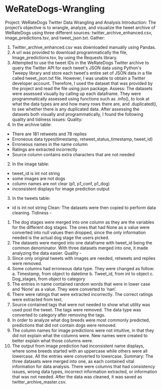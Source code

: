 # WeRateDogs-Wrangling
Project: WeRateDogs Twitter Data Wrangling and Analysis
Introduction:
The project’s objective is to wrangle, analyze, and visualize the tweet archive of WeRateDogs using
three different sources: twitter_archive_enhanced.csv, image_predictions.tsv, and tweet_json.txt.
Gather:
1. Twitter_archive_enhanced.csv was downloaded manually using Pandas.
2. A url was provided to download programmatically the file, Image_predictions.tsv, by using the
Requests library.
3. Attempted to use the tweet IDs in the WeRateDogs Twitter archive to query the Twitter API for
each tweet's JSON data using Python's Tweepy library and store each tweet's entire set of
JSON data in a file called tweet_json.txt file. However, I was unable to obtain a Twitter
developer account. Therefore, I used the dataset that was provided by the project and read the
file using json package.
Assess:
The datasets were assessed visually by calling up each dataframe. They were programmatically
assessed using functions such as .info(), to look at what the data types are and how many rows there
are, and .duplicated(), to see whether there is any duplicated data. After assessing the datasets both
visually and programmatically, I found the following quality and tidiness issues:
Quality:
1. In the archive table:
- There are 181 retweets and 78 replies
- Erroneous data types(timestamp, retweet_status_timestamp, tweet_id)
- Erroneous names in the name column
- Ratings are extracted incorrectly
- Source column contains extra characters that are not needed
2. In the image table:
- tweet_id is int not string
- some images are not dogs
- column names are not clear (p1, p1_conf, p1_dog)
- inconsistent displays for image prediction output
3. In the tweets table:
- id is int not string
Clean:
The datasets were then copied to perform data cleaning.
Tidiness -
1. The dog stages were merged into one column as they are the variables for the different dog
stages. The ones that had None as a value were converted into null values then dropped,
since the only information needed is the actual dog stage the users picked.
2. The datasets were merged into one dataframe with tweet_id being the common denominator.
With three datasets merged into one, it made analyzing the data easier.
Quality -
1. Since only original tweets with images are needed, retweets and replies were removed.
2. Some columns had erroneous data type. They were changed as follow:
a. Timestamp, from object to datetime
b. Tweet_id, from int to object
c. Dog_stages, from object to category
3. The entries in name contained random words that were in lower case and ‘None’ as a value.
They were converted to ‘nan’.
4. There were ratings that were extracted incorrectly. The correct ratings were extracted from
text.
5. Source contained tags that were not needed to show what utility was used post the tweet. The
tags were removed. The data type was converted to category after removing the tags.
6. In order to analyze what dog breeds were most commonly predicted, predictions that did not
contain dogs were removed.
7. The column names for image predictions were not intuitive, in that they did not explain what
the columns were. New names were created to better explain what those columns were.
8. The output from image prediction had inconsistent name displays, where some breeds started
with an uppercase while others were all lowercase. All the entries were converted to
lowercase.
Summary:
The three datasets were merged into one, as each contained vital information for data analysis. There
were columns that had consistency issues, wrong data types, incorrect information extracted, or
information that was not needed. After the data was cleaned, it was saved as
twitter_archive_master.csv.
